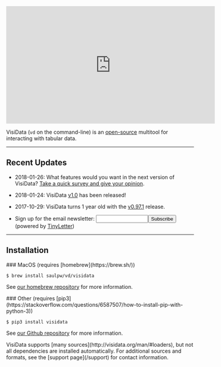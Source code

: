 
<iframe width="560" height="315" src="https://www.youtube.com/embed/N1CBDTgGtOU" frameborder="0" allow="autoplay; encrypted-media" allowfullscreen></iframe>

VisiData (`vd` on the command-line) is an [open-source](https://github.com/saulpw/visidata) multitool for interacting with tabular data.

---

## Recent Updates

- 2018-01-26: What features would you want in the next version of VisiData?  [Take a quick survey and give your opinion](https://www.surveymonkey.com/r/C97ZMRR).

- 2018-01-24: VisiData [v1.0](/releases/#v1.0) has been released!

- 2017-10-29: VisiData turns 1 year old with the [v0.97.1](/releases/#v0.97.1) release.

- <form action="https://tinyletter.com/visidata" method="post" target="popupwindow" onsubmit="window.open('https://tinyletter.com/visidata', 'popupwindow', 'scrollbars=yes,width=800,height=600');return true">Sign up for the email newsletter: <input type="text" style="width:140px" name="email" id="tlemail" /><input type="hidden" value="1" name="embed"/><input type="submit" value="Subscribe" /> (powered by <a href="https://tinyletter.com" target="_blank">TinyLetter</a>)</form>

---

## Installation

<div class="install">
<div>
### MacOS (requires [homebrew](https://brew.sh/))

    $ brew install saulpw/vd/visidata

See [our homebrew repository](https://github.com/saulpw/homebrew-vd) for more information.
</div>
<!--div>
### Linux (requires [apt](https://wiki.debian.org/Apt))

    $ apt install visidata

See [our Debian repository](https://github.com/saulpw/deb-vd) for more information.
</div-->
<div>
### Other (requires [pip3](https://stackoverflow.com/questions/6587507/how-to-install-pip-with-python-3))

    $ pip3 install visidata

See [our Github repository](https://github.com/saulpw/visidata) for more information.
</div>
</div>

<div>
VisiData supports [many sources](http://visidata.org/man/#loaders), but not all dependencies are installed automatically.  For additional sources and formats, see the [support page](/support) for contact information.
</div>

